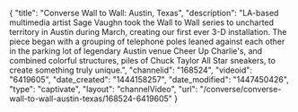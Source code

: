 {
    "title": "Converse Wall to Wall: Austin, Texas",
    "description": "LA-based multimedia artist Sage Vaughn took the Wall to Wall series to uncharted territory in Austin during March, creating our first ever 3-D installation. The piece began with a grouping of telephone poles leaned against each other in the parking lot of legendary Austin venue Cheer Up Charlie's, and combined colorful structures, piles of Chuck Taylor All Star sneakers, to create something truly unique.",
    "channelid": "168524",
    "videoid": "6419605",
    "date_created": "1444158257",
    "date_modified": "1447450426",
    "type": "captivate",
    "layout": "channelVideo",
    "url": "\/converse\/converse-wall-to-wall-austin-texas\/168524-6419605"
}